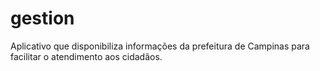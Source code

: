 # gestion
Aplicativo que disponibiliza informações da prefeitura de Campinas para facilitar o atendimento aos cidadãos.
